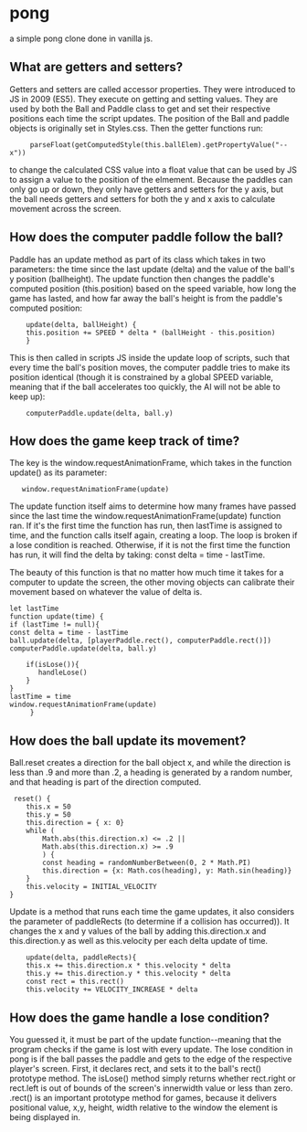 # pong
a simple pong clone done in vanilla js. 


## What are getters and setters?

Getters and setters are called accessor properties. They were introduced to JS in 2009 (ES5). They execute on getting and setting values. They are used by both the Ball and Paddle class to get and set their respective positions each time the script updates. The position of the Ball and paddle objects is originally set in Styles.css. Then the getter functions run:

         parseFloat(getComputedStyle(this.ballElem).getPropertyValue("--x"))

to change the calculated CSS value into a float value that can be used by JS to assign a value to the position of the elmement. Because the paddles can only go up or down, they only have getters and setters for the y axis, but the ball needs getters and setters for both the y and x axis to calculate movement across the screen. 

## How does the computer paddle follow the ball? 

Paddle has an update method as part of its class which takes in two parameters: the time since the last update (delta) and the value of the ball's y position (ballheight). The update function then changes the paddle's computed position (this.position) based on the speed variable, how long the game has lasted, and how far away the ball's height is from the paddle's computed position: 
        
        update(delta, ballHeight) {
        this.position += SPEED * delta * (ballHeight - this.position)
        }
        
This is then called in scripts JS inside the update loop of scripts, such that every time the ball's position moves, the computer paddle tries to make its position identical (though it is constrained by a global SPEED variable, meaning that if the ball accelerates too quickly, the AI will not be able to keep up): 
        
        computerPaddle.update(delta, ball.y)


## How does the game keep track of time? 

The key is the window.requestAnimationFrame, which takes in the function update() as its parameter: 

       window.requestAnimationFrame(update)
       
 The update function itself aims to determine how many frames have passed since the last time the window.requestAnimationFrame(update) function ran. If it's the first time the function has run, then lastTime is assigned to time, and the function calls itself again, creating a loop. The loop is broken if a lose condition is reached. Otherwise, if it is not the first time the function has run, it will find the delta by taking: const delta = time - lastTime. 
 
The beauty of this function is that no matter how much time it takes for a computer to update the screen, the other moving objects can calibrate their movement based on whatever the value of delta is. 
 
    let lastTime 
    function update(time) {
    if (lastTime != null){
    const delta = time - lastTime
    ball.update(delta, [playerPaddle.rect(), computerPaddle.rect()])
    computerPaddle.update(delta, ball.y)

        if(isLose()){
           handleLose()
        }
    }
    lastTime = time
    window.requestAnimationFrame(update)
         }

## How does the ball update its movement? 

Ball.reset creates a direction for the ball object x, and while the direction is less than .9 and more than .2, a heading is generated by a random number, and that heading is part of the direction computed. 

     reset() {
        this.x = 50
        this.y = 50
        this.direction = { x: 0}
        while (
            Math.abs(this.direction.x) <= .2 || 
            Math.abs(this.direction.x) >= .9
            ) {
            const heading = randomNumberBetween(0, 2 * Math.PI)
            this.direction = {x: Math.cos(heading), y: Math.sin(heading)}
        }
        this.velocity = INITIAL_VELOCITY
    }

Update is a method that runs each time the game updates, it also considers the parameter of paddleRects (to determine if a collision has occurred)). It changes the x and y values of the ball by adding this.direction.x and this.direction.y as well as this.velocity per each delta update of time.  

        update(delta, paddleRects){
        this.x += this.direction.x * this.velocity * delta
        this.y += this.direction.y * this.velocity * delta
        const rect = this.rect()
        this.velocity += VELOCITY_INCREASE * delta


## How does the game handle a lose condition? 

You guessed it, it must be part of the update function--meaning that the program checks if the game is lost with every update. The lose condition in pong is if the ball passes the paddle and gets to the edge of the respective player's screen. First, it declares rect, and sets it to the ball's rect() prototype method. The isLose() method simply returns whether rect.right or rect.left is out of bounds of the screen's innerwidth value or less than zero. 
.rect() is an important prototype method for games, because it delivers positional value, x,y, height, width relative to the window the element is being displayed in. 
